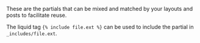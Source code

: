These are the partials that can be mixed and matched by your layouts and posts to facilitate reuse.

The liquid tag `{% include file.ext %}` can be used to include the partial in `_includes/file.ext`.